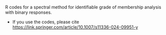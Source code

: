 R codes for a spectral method for identifiable grade of membership analysis with binary responses.
- If you use the codes, please cite https://link.springer.com/article/10.1007/s11336-024-09951-y
